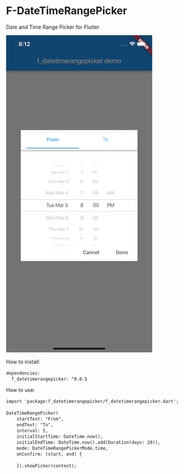 # F-DateTimeRangePicker
Date and Time Range Picker for Flutter

![](/screenshots/sc1.png)

How to install:

~~~~
dependencies:
  f_datetimerangepicker: ^0.0.5
~~~~
    
How to use:
~~~~
import 'package:f_datetimerangepicker/f_datetimerangepicker.dart';

DateTimeRangePicker(
    startText: "From",
    endText: "To",
    interval: 5,
    initialStartTime: DateTime.now(),
    initialEndTime: DateTime.now().add(Duration(days: 20)),
    mode: DateTimeRangePickerMode.time,
    onConfirm: (start, end) {
        
    }).showPicker(context);
~~~~
